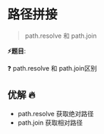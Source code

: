 # 路径拼接

> path.resolve 和 path.join

**⚡题目**:

❓ path.resolve 和 path.join区别

## 优解 🔥

- path.resolve 获取绝对路径
- path.join 获取相对路径